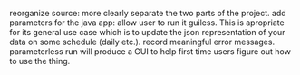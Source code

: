 reorganize source: more clearly separate the two parts of the project.
add parameters for the java app: allow user to run it guiless. This is apropriate for its general use case which is to
update the json representation of your data on some schedule (daily etc.).
record meaningful error messages.
parameterless run will produce a GUI to help first time users figure out how to use the thing.